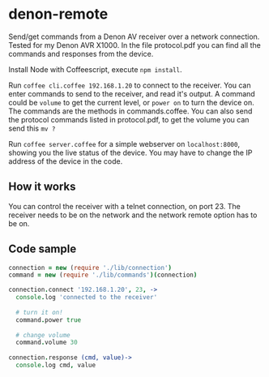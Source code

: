 denon-remote
============

Send/get commands from a Denon AV receiver over a network connection. Tested for my Denon AVR X1000.
In the file protocol.pdf you can find all the commands and responses from the device. 

Install Node with Coffeescript, execute `npm install`.

Run `coffee cli.coffee 192.168.1.20` to connect to the receiver. You can enter commands to send to the receiver, and read it's output.
A command could be `volume` to get the current level, or `power on` to turn the device on. The commands are the methods in commands.coffee.
You can also send the protocol commands listed in protocol.pdf, to get the volume you can send this `mv ?` 

Run `coffee server.coffee` for a simple webserver on `localhost:8000`, showing you the live status of the device. 
You may have to change the IP address of the device in the code.

## How it works
You can control the receiver with a telnet connection, on port 23. 
The receiver needs to be on the network and the network remote option has to be on.

## Code sample
````coffee
connection = new (require './lib/connection')
command = new (require './lib/commands')(connection)

connection.connect '192.168.1.20', 23, ->
  console.log 'connected to the receiver'
  
  # turn it on!
  command.power true
  
  # change volume
  command.volume 30
	
connection.response (cmd, value)->
  console.log cmd, value
````
